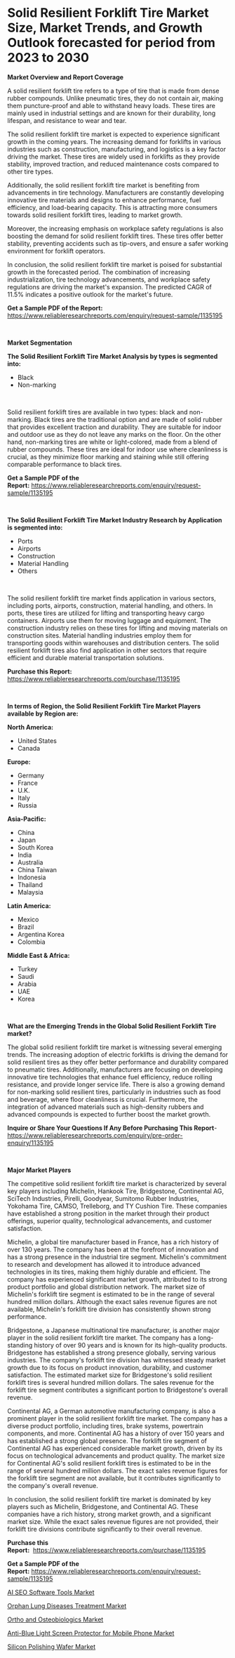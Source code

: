 <p><h1>Solid Resilient Forklift Tire Market Size, Market Trends, and Growth Outlook forecasted for period from 2023 to 2030</h1></p><p><strong>Market Overview and Report Coverage</strong></p>
<p><p>A solid resilient forklift tire refers to a type of tire that is made from dense rubber compounds. Unlike pneumatic tires, they do not contain air, making them puncture-proof and able to withstand heavy loads. These tires are mainly used in industrial settings and are known for their durability, long lifespan, and resistance to wear and tear.</p><p>The solid resilient forklift tire market is expected to experience significant growth in the coming years. The increasing demand for forklifts in various industries such as construction, manufacturing, and logistics is a key factor driving the market. These tires are widely used in forklifts as they provide stability, improved traction, and reduced maintenance costs compared to other tire types.</p><p>Additionally, the solid resilient forklift tire market is benefiting from advancements in tire technology. Manufacturers are constantly developing innovative tire materials and designs to enhance performance, fuel efficiency, and load-bearing capacity. This is attracting more consumers towards solid resilient forklift tires, leading to market growth.</p><p>Moreover, the increasing emphasis on workplace safety regulations is also boosting the demand for solid resilient forklift tires. These tires offer better stability, preventing accidents such as tip-overs, and ensure a safer working environment for forklift operators.</p><p>In conclusion, the solid resilient forklift tire market is poised for substantial growth in the forecasted period. The combination of increasing industrialization, tire technology advancements, and workplace safety regulations are driving the market's expansion. The predicted CAGR of 11.5% indicates a positive outlook for the market's future.</p></p>
<p><strong>Get a Sample PDF of the Report:</strong> <a href="https://www.reliableresearchreports.com/enquiry/request-sample/1135195">https://www.reliableresearchreports.com/enquiry/request-sample/1135195</a></p>
<p>&nbsp;</p>
<p><strong>Market Segmentation</strong></p>
<p><strong>The Solid Resilient Forklift Tire Market Analysis by types is segmented into:</strong></p>
<p><ul><li>Black</li><li>Non-marking</li></ul></p>
<p>&nbsp;</p>
<p><p>Solid resilient forklift tires are available in two types: black and non-marking. Black tires are the traditional option and are made of solid rubber that provides excellent traction and durability. They are suitable for indoor and outdoor use as they do not leave any marks on the floor. On the other hand, non-marking tires are white or light-colored, made from a blend of rubber compounds. These tires are ideal for indoor use where cleanliness is crucial, as they minimize floor marking and staining while still offering comparable performance to black tires.</p></p>
<p><strong>Get a Sample PDF of the Report:</strong>&nbsp;<a href="https://www.reliableresearchreports.com/enquiry/request-sample/1135195">https://www.reliableresearchreports.com/enquiry/request-sample/1135195</a></p>
<p>&nbsp;</p>
<p><strong>The Solid Resilient Forklift Tire Market Industry Research by Application is segmented into:</strong></p>
<p><ul><li>Ports</li><li>Airports</li><li>Construction</li><li>Material Handling</li><li>Others</li></ul></p>
<p>&nbsp;</p>
<p><p>The solid resilient forklift tire market finds application in various sectors, including ports, airports, construction, material handling, and others. In ports, these tires are utilized for lifting and transporting heavy cargo containers. Airports use them for moving luggage and equipment. The construction industry relies on these tires for lifting and moving materials on construction sites. Material handling industries employ them for transporting goods within warehouses and distribution centers. The solid resilient forklift tires also find application in other sectors that require efficient and durable material transportation solutions.</p></p>
<p><strong>Purchase this Report:</strong>&nbsp; <a href="https://www.reliableresearchreports.com/purchase/1135195">https://www.reliableresearchreports.com/purchase/1135195</a></p>
<p>&nbsp;</p>
<p><strong>In terms of Region, the Solid Resilient Forklift Tire Market Players available by Region are:</strong></p>
<p>
    <p> <strong> North America: </strong>
        <ul>
            <li>United States</li>
            <li>Canada</li>
        </ul>
        </p> 
    <p> <strong> Europe: </strong>
        <ul>
            <li>Germany</li>
            <li>France</li>
            <li>U.K.</li>
            <li>Italy</li>
            <li>Russia</li>
        </ul>
        </p> 
    <p> <strong> Asia-Pacific: </strong>
        <ul>
            <li>China</li>
            <li>Japan</li>
            <li>South Korea</li>
            <li>India</li>
            <li>Australia</li>
            <li>China Taiwan</li>
            <li>Indonesia</li>
            <li>Thailand</li>
            <li>Malaysia</li>
        </ul>
        </p> 
    <p> <strong> Latin America: </strong>
        <ul>
            <li>Mexico</li>
            <li>Brazil</li>
            <li>Argentina Korea</li>
            <li>Colombia</li>
        </ul>
        </p> 
    <p> <strong> Middle East & Africa: </strong>
        <ul>
            <li>Turkey</li>
            <li>Saudi</li>
            <li>Arabia</li>
            <li>UAE</li>
            <li>Korea</li>
        </ul>
    </p>
    </p>
<p>&nbsp;</p>
<p><strong>What are the Emerging Trends in the Global Solid Resilient Forklift Tire market?</strong></p>
<p><p>The global solid resilient forklift tire market is witnessing several emerging trends. The increasing adoption of electric forklifts is driving the demand for solid resilient tires as they offer better performance and durability compared to pneumatic tires. Additionally, manufacturers are focusing on developing innovative tire technologies that enhance fuel efficiency, reduce rolling resistance, and provide longer service life. There is also a growing demand for non-marking solid resilient tires, particularly in industries such as food and beverage, where floor cleanliness is crucial. Furthermore, the integration of advanced materials such as high-density rubbers and advanced compounds is expected to further boost the market growth.</p></p>
<p><strong>Inquire or Share Your Questions If Any Before Purchasing This Report</strong>- <a href="https://www.reliableresearchreports.com/enquiry/pre-order-enquiry/1135195">https://www.reliableresearchreports.com/enquiry/pre-order-enquiry/1135195</a></p>
<p>&nbsp;</p>
<p><strong>Major Market Players</strong></p>
<p><p>The competitive solid resilient forklift tire market is characterized by several key players including Michelin, Hankook Tire, Bridgestone, Continental AG, SciTech Industries, Pirelli, Goodyear, Sumitomo Rubber Industries, Yokohama Tire, CAMSO, Trelleborg, and TY Cushion Tire. These companies have established a strong position in the market through their product offerings, superior quality, technological advancements, and customer satisfaction.</p><p>Michelin, a global tire manufacturer based in France, has a rich history of over 130 years. The company has been at the forefront of innovation and has a strong presence in the industrial tire segment. Michelin's commitment to research and development has allowed it to introduce advanced technologies in its tires, making them highly durable and efficient. The company has experienced significant market growth, attributed to its strong product portfolio and global distribution network. The market size of Michelin's forklift tire segment is estimated to be in the range of several hundred million dollars. Although the exact sales revenue figures are not available, Michelin's forklift tire division has consistently shown strong performance.</p><p>Bridgestone, a Japanese multinational tire manufacturer, is another major player in the solid resilient forklift tire market. The company has a long-standing history of over 90 years and is known for its high-quality products. Bridgestone has established a strong presence globally, serving various industries. The company's forklift tire division has witnessed steady market growth due to its focus on product innovation, durability, and customer satisfaction. The estimated market size for Bridgestone's solid resilient forklift tires is several hundred million dollars. The sales revenue for the forklift tire segment contributes a significant portion to Bridgestone's overall revenue.</p><p>Continental AG, a German automotive manufacturing company, is also a prominent player in the solid resilient forklift tire market. The company has a diverse product portfolio, including tires, brake systems, powertrain components, and more. Continental AG has a history of over 150 years and has established a strong global presence. The forklift tire segment of Continental AG has experienced considerable market growth, driven by its focus on technological advancements and product quality. The market size for Continental AG's solid resilient forklift tires is estimated to be in the range of several hundred million dollars. The exact sales revenue figures for the forklift tire segment are not available, but it contributes significantly to the company's overall revenue.</p><p>In conclusion, the solid resilient forklift tire market is dominated by key players such as Michelin, Bridgestone, and Continental AG. These companies have a rich history, strong market growth, and a significant market size. While the exact sales revenue figures are not provided, their forklift tire divisions contribute significantly to their overall revenue.</p></p>
<p><strong>Purchase this Report:</strong>&nbsp;&nbsp;<a href="https://www.reliableresearchreports.com/purchase/1135195">https://www.reliableresearchreports.com/purchase/1135195</a></p>
<p></p>
<p><strong>Get a Sample PDF of the Report:</strong>&nbsp;<a href="https://www.reliableresearchreports.com/enquiry/request-sample/1135195">https://www.reliableresearchreports.com/enquiry/request-sample/1135195</a></p>
<p><p><a href="https://github.com/dringals/Market-Research-Report-List-1/blob/main/ai-seo-software-tools-market.md">AI SEO Software Tools Market</a></p><p><a href="https://medium.com/@walkersipes1943/orphan-lung-diseases-treatment-market-size-and-market-trends-complete-industry-overview-2023-to-57d1bded029e">Orphan Lung Diseases Treatment Market</a></p><p><a href="https://medium.com/@juliusadams1991/analyzing-ortho-and-osteobiologics-market-global-industry-perspective-and-forecast-2023-to-2030-17d29a8ee3ae">Ortho and Osteobiologics Market</a></p><p><a href="https://www.linkedin.com/pulse/anti-blue-light-screen-protector-mobile-phone-market-insights/">Anti-Blue Light Screen Protector for Mobile Phone Market</a></p><p><a href="https://www.linkedin.com/pulse/silicon-polishing-wafer-market-share-amp-new-trends-analysis/">Silicon Polishing Wafer Market</a></p></p>